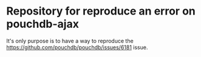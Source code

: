 # Repository for reproduce an error on pouchdb-ajax

It's only purpose is to have a way to reproduce the https://github.com/pouchdb/pouchdb/issues/6181 issue.
